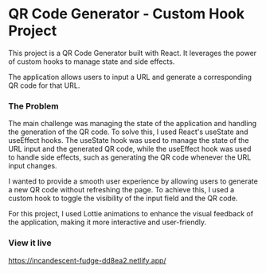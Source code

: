 # QR Code Generator - Custom Hook Project
This project is a QR Code Generator built with React. It leverages the power of custom hooks to manage state and side effects. 

The application allows users to input a URL and generate a corresponding QR code for that URL.


### The Problem

The main challenge was managing the state of the application and handling the generation of the QR code. To solve this, I used React's useState and useEffect hooks. The useState hook was used to manage the state of the URL input and the generated QR code, while the useEffect hook was used to handle side effects, such as generating the QR code whenever the URL input changes.

I wanted to provide a smooth user experience by allowing users to generate a new QR code without refreshing the page. To achieve this, I used a custom hook to toggle the visibility of the input field and the QR code.

For this project, I used Lottie animations to enhance the visual feedback of the application, making it more interactive and user-friendly.

### View it live

https://incandescent-fudge-dd8ea2.netlify.app/ 

